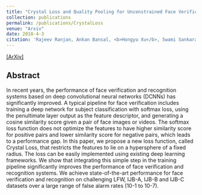 ```yaml
---
title: "Crystal Loss and Quality Pooling for Unconstrained Face Verification and Recognition"
collection: publications
permalink: /publications/CrystalLoss
venue: "Arxiv"
date: 2018-4-3
citation: 'Rajeev Ranjan, Ankan Bansal, <b>Hongyu Xu</b>, Swami Sankaranarayanan, Jun-Cheng Chen, Carlos D. Castillo and Rama Chellappa. <i>Arxiv Preprint</i>. <b>Submitted to IEEE Transactions on Pattern Analysis and Machine Intelligence (TPAMI)</b>.'
---
```

[[ArXiv]](https://arxiv.org/abs/1804.01159)


## Abstract
In recent years, the performance of face verification and recognition systems based on deep convolutional neural networks (DCNNs) has significantly improved. A typical pipeline for face verification includes training a deep network for subject classification with softmax loss, using the penultimate layer output as the feature descriptor, and generating a cosine similarity score given a pair of face images or videos. The softmax loss function does not optimize the features to have higher similarity score for positive pairs and lower similarity score for negative pairs, which leads to a performance gap. In this paper, we propose a new loss function, called Crystal Loss, that restricts the features to lie on a hypersphere of a fixed radius. The loss can be easily implemented using existing deep learning frameworks. We show that integrating this simple step in the training pipeline significantly improves the performance of face verification and recognition systems. We achieve state-of-the-art performance for face verification and recognition on challenging LFW, IJB-A, IJB-B and IJB-C datasets over a large range of false alarm rates (10-1 to 10-7).
